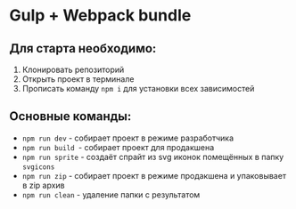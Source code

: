 # Gulp + Webpack bundle

## Для старта необходимо:
1. Клонировать репозиторий
2. Открыть проект в терминале
3. Прописать команду `npm i` для установки всех зависимостей 

## Основные команды:
* `npm run dev` - собирает проект в режиме разработчика
* `npm run build `- собирает проект для продакшена
* `npm run sprite` - создаёт спрайт из svg иконок помещённых в папку `svgicons`
* `npm run zip` - собирает проект в режиме продакшена и упаковывает в zip архив
* `npm run clean` - удаление папки с результатом

